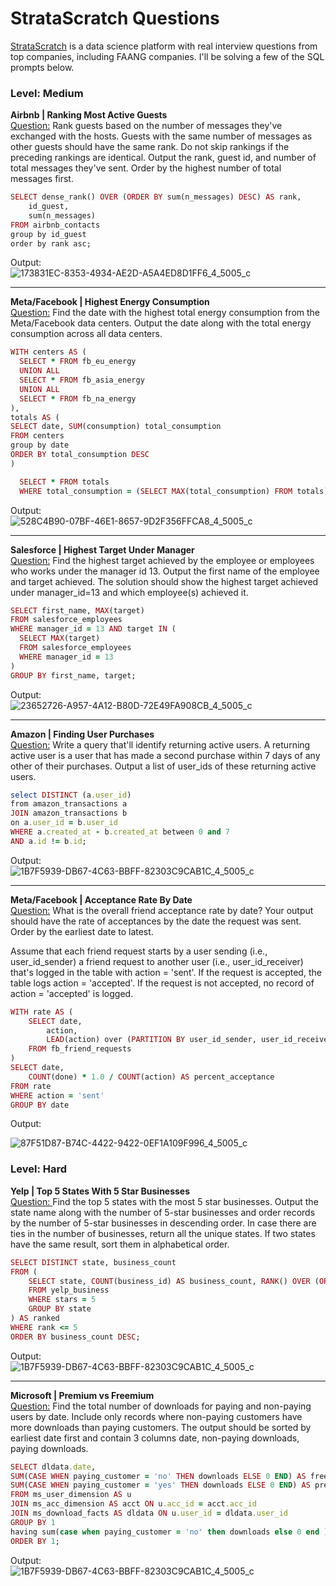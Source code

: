 # StrataScratch Questions

[StrataScratch](https://www.stratascratch.com/) is a data science platform with real interview questions from top companies, including FAANG companies. I'll be solving a few of the SQL prompts below. 

### Level: Medium 

**Airbnb | Ranking Most Active Guests** <br>
[Question:](https://platform.stratascratch.com/coding/10159-ranking-most-active-guests?code_type=1) Rank guests based on the number of messages they've exchanged with the hosts. Guests with the same number of messages as other guests should have the same rank. Do not skip rankings if the preceding rankings are identical.
Output the rank, guest id, and number of total messages they've sent. Order by the highest number of total messages first.

```ruby
SELECT dense_rank() OVER (ORDER BY sum(n_messages) DESC) AS rank, 
    id_guest,
    sum(n_messages)
FROM airbnb_contacts
group by id_guest
order by rank asc;
```
Output: <br>
![173831EC-8353-4934-AE2D-A5A4ED8D1FF6_4_5005_c](https://github.com/aolivacce/StrataScratch-Questions/assets/72052149/419e0413-cec2-4bb0-8958-22e576100d21)

---

**Meta/Facebook | Highest Energy Consumption** <br>
[Question:](https://platform.stratascratch.com/coding/10064-highest-energy-consumption?code_type=1) Find the date with the highest total energy consumption from the Meta/Facebook data centers. Output the date along with the total energy consumption across all data centers.

```ruby
WITH centers AS (
  SELECT * FROM fb_eu_energy
  UNION ALL
  SELECT * FROM fb_asia_energy
  UNION ALL
  SELECT * FROM fb_na_energy
),
totals AS (
SELECT date, SUM(consumption) total_consumption
FROM centers
group by date
ORDER BY total_consumption DESC
)

  SELECT * FROM totals
  WHERE total_consumption = (SELECT MAX(total_consumption) FROM totals)

```
Output: <br>
![528C4B90-07BF-46E1-8657-9D2F356FFCA8_4_5005_c](https://github.com/aolivacce/StrataScratch-Questions/assets/72052149/bebe4c60-57bb-470e-ba1d-dbdc21c7cb6a)

---

**Salesforce | Highest Target Under Manager** <br>
[Question:](https://platform.stratascratch.com/coding/9905-highest-target-under-manager?code_type=1) Find the highest target achieved by the employee or employees who works under the manager id 13. Output the first name of the employee and target achieved. The solution should show the highest target achieved under manager_id=13 and which employee(s) achieved it.

```ruby
SELECT first_name, MAX(target)
FROM salesforce_employees
WHERE manager_id = 13 AND target IN (
  SELECT MAX(target) 
  FROM salesforce_employees
  WHERE manager_id = 13
)
GROUP BY first_name, target;
```
Output: <br>
![23652726-A957-4A12-B80D-72E49FA908CB_4_5005_c](https://github.com/aolivacce/StrataScratch-Questions/assets/72052149/684d8cf6-ec4d-400a-81d0-0555d2abe833)

---

**Amazon | Finding User Purchases** <br>
[Question:](https://platform.stratascratch.com/coding/10322-finding-user-purchases?code_type=1) Write a query that'll identify returning active users. A returning active user is a user that has made a second purchase within 7 days of any other of their purchases. Output a list of user_ids of these returning active users.

```ruby
select DISTINCT (a.user_id)
from amazon_transactions a
JOIN amazon_transactions b 
on a.user_id = b.user_id
WHERE a.created_at - b.created_at between 0 and 7
AND a.id != b.id;
```
Output: <br>
![1B7F5939-DB67-4C63-BBFF-82303C9CAB1C_4_5005_c](https://github.com/aolivacce/StrataScratch-Questions/assets/72052149/a573d6d7-98be-4c2e-b628-ab72a6138a34)

---

**Meta/Facebook | Acceptance Rate By Date** <br>
[Question:](https://platform.stratascratch.com/coding/10285-acceptance-rate-by-date?code_type=1)
What is the overall friend acceptance rate by date? Your output should have the rate of acceptances by the date the request was sent. Order by the earliest date to latest.


Assume that each friend request starts by a user sending (i.e., user_id_sender) a friend request to another user (i.e., user_id_receiver) that's logged in the table with action = 'sent'. If the request is accepted, the table logs action = 'accepted'. If the request is not accepted, no record of action = 'accepted' is logged.


```ruby
WITH rate AS (
    SELECT date,
        action,
        LEAD(action) over (PARTITION BY user_id_sender, user_id_receiver ORDER BY date) AS done
    FROM fb_friend_requests
)
SELECT date,
    COUNT(done) * 1.0 / COUNT(action) AS percent_acceptance
FROM rate
WHERE action = 'sent'
GROUP BY date 
```

Output:<br>

![87F51D87-B74C-4422-9422-0EF1A109F996_4_5005_c](https://github.com/aolivacce/StrataScratch-Questions/assets/72052149/28887cf9-76c9-4147-ab4a-d4e678254166)

### Level: Hard 
**Yelp | Top 5 States With 5 Star Businesses** <br>
[Question: ](https://platform.stratascratch.com/coding/10046-top-5-states-with-5-star-businesses?code_type=1)Find the top 5 states with the most 5 star businesses. Output the state name along with the number of 5-star businesses and order records by the number of 5-star businesses in descending order. In case there are ties in the number of businesses, return all the unique states. If two states have the same result, sort them in alphabetical order.

```ruby
SELECT DISTINCT state, business_count
FROM (
    SELECT state, COUNT(business_id) AS business_count, RANK() OVER (ORDER BY COUNT(business_id) DESC) AS rank
    FROM yelp_business
    WHERE stars = 5
    GROUP BY state
) AS ranked
WHERE rank <= 5
ORDER BY business_count DESC;
```
Output: <br>
![1B7F5939-DB67-4C63-BBFF-82303C9CAB1C_4_5005_c](https://github.com/aolivacce/StrataScratch-Questions/assets/72052149/b2b1fe75-2ef6-45ac-af46-90d440fefa22)

---

**Microsoft | Premium vs Freemium** <br>
[Question:](https://platform.stratascratch.com/coding/10300-premium-vs-freemium?code_type=1) Find the total number of downloads for paying and non-paying users by date. Include only records where non-paying customers have more downloads than paying customers. The output should be sorted by earliest date first and contain 3 columns date, non-paying downloads, paying downloads.

```ruby
SELECT dldata.date,
SUM(CASE WHEN paying_customer = 'no' THEN downloads ELSE 0 END) AS freemium,
SUM(CASE WHEN paying_customer = 'yes' THEN downloads ELSE 0 END) AS premium
FROM ms_user_dimension AS u
JOIN ms_acc_dimension AS acct ON u.acc_id = acct.acc_id
JOIN ms_download_facts AS dldata ON u.user_id = dldata.user_id
GROUP BY 1
having sum(case when paying_customer = 'no' then downloads else 0 end ) > sum(case when paying_customer = 'yes' then downloads else 0 end )
ORDER BY 1;
```

Output:<br>
![1B7F5939-DB67-4C63-BBFF-82303C9CAB1C_4_5005_c](https://github.com/aolivacce/StrataScratch-Questions/assets/72052149/c9bfecb2-373e-400b-92d7-e16ff04a974a)














